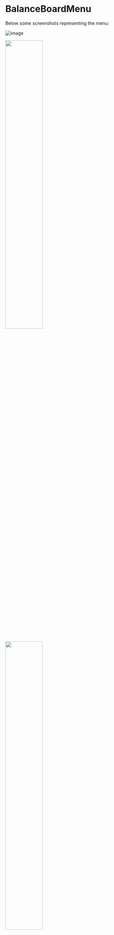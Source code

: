 # BalanceBoardMenu

Below some screenshots representing the menu:

![image](https://github.com/Attivita-di-laboratorio-RAMS/BalanceBoardMenu/assets/69402496/983b7695-b4f0-4fea-b554-8f341d76542d)


<p float="left">
  <img src="https://github.com/Attivita-di-laboratorio-RAMS/BalanceBoardMenu/assets/69402496/8707d467-de05-412b-a12b-68a4113e24e2" width="48%" /> 
  &nbsp; &nbsp; &nbsp; &nbsp;
  <img src="https://github.com/Attivita-di-laboratorio-RAMS/BalanceBoardMenu/assets/69402496/1a8bf3b7-3e9d-4ac8-89d0-4e98d96961d4)https://github.com/Attivita-di-laboratorio-RAMS/BalanceBoardMenu/assets/69402496/1a8bf3b7-3e9d-4ac8-89d0-4e98d96961d4" width="48%" /> 
</p>
